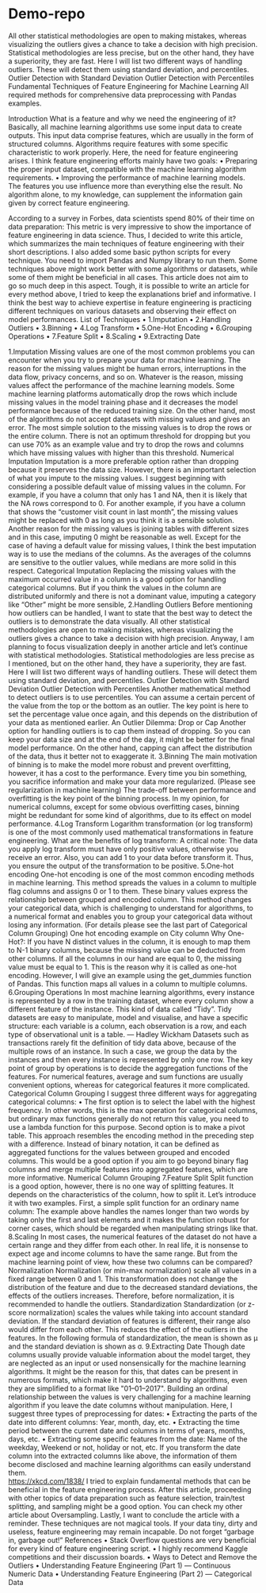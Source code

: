 # Demo-repo
All other statistical methodologies are open to making mistakes, whereas visualizing the outliers gives a chance to take a decision with high precision.
Statistical methodologies are less precise, but on the other hand, they have a superiority, they are fast. Here I will list two different ways of handling outliers. These will detect them using standard deviation, and percentiles.
Outlier Detection with Standard Deviation
Outlier Detection with Percentiles
Fundamental Techniques of Feature Engineering for Machine Learning
All required methods for comprehensive data preprocessing with Pandas examples.
 


Introduction
What is a feature and why we need the engineering of it? Basically, all machine learning algorithms use some input data to create outputs. This input data comprise features, which are usually in the form of structured columns. Algorithms require features with some specific characteristic to work properly. Here, the need for feature engineering arises. I think feature engineering efforts mainly have two goals:
•	Preparing the proper input dataset, compatible with the machine learning algorithm requirements.
•	Improving the performance of machine learning models.
The features you use influence more than everything else the result. No algorithm alone, to my knowledge, can supplement the information gain given by correct feature engineering.

According to a survey in Forbes, data scientists spend 80% of their time on data preparation: 
This metric is very impressive to show the importance of feature engineering in data science. Thus, I decided to write this article, which summarizes the main techniques of feature engineering with their short descriptions. I also added some basic python scripts for every technique. You need to import Pandas and Numpy library to run them.
Some techniques above might work better with some algorithms or datasets, while some of them might be beneficial in all cases. This article does not aim to go so much deep in this aspect. Tough, it is possible to write an article for every method above, I tried to keep the explanations brief and informative. I think the best way to achieve expertise in feature engineering is practicing different techniques on various datasets and observing their effect on model performances.
List of Techniques
•	1.Imputation
•	2.Handling Outliers
•	3.Binning
•	4.Log Transform
•	5.One-Hot Encoding
•	6.Grouping Operations
•	7.Feature Split
•	8.Scaling
•	9.Extracting Date

1.Imputation
Missing values are one of the most common problems you can encounter when you try to prepare your data for machine learning. The reason for the missing values might be human errors, interruptions in the data flow, privacy concerns, and so on. Whatever is the reason, missing values affect the performance of the machine learning models.
Some machine learning platforms automatically drop the rows which include missing values in the model training phase and it decreases the model performance because of the reduced training size. On the other hand, most of the algorithms do not accept datasets with missing values and gives an error.
The most simple solution to the missing values is to drop the rows or the entire column. There is not an optimum threshold for dropping but you can use 70% as an example value and try to drop the rows and columns which have missing values with higher than this threshold.
Numerical Imputation
Imputation is a more preferable option rather than dropping because it preserves the data size. However, there is an important selection of what you impute to the missing values. I suggest beginning with considering a possible default value of missing values in the column. For example, if you have a column that only has 1 and NA, then it is likely that the NA rows correspond to 0. For another example, if you have a column that shows the “customer visit count in last month”, the missing values might be replaced with 0 as long as you think it is a sensible solution.
Another reason for the missing values is joining tables with different sizes and in this case, imputing 0 might be reasonable as well.
Except for the case of having a default value for missing values, I think the best imputation way is to use the medians of the columns. As the averages of the columns are sensitive to the outlier values, while medians are more solid in this respect.
Categorical Imputation
Replacing the missing values with the maximum occurred value in a column is a good option for handling categorical columns. But if you think the values in the column are distributed uniformly and there is not a dominant value, imputing a category like “Other” might be more sensible,
2.Handling Outliers
Before mentioning how outliers can be handled, I want to state that the best way to detect the outliers is to demonstrate the data visually. All other statistical methodologies are open to making mistakes, whereas visualizing the outliers gives a chance to take a decision with high precision. Anyway, I am planning to focus visualization deeply in another article and let’s continue with statistical methodologies.
Statistical methodologies are less precise as I mentioned, but on the other hand, they have a superiority, they are fast. Here I will list two different ways of handling outliers. These will detect them using standard deviation, and percentiles.
Outlier Detection with Standard Deviation
Outlier Detection with Percentiles
Another mathematical method to detect outliers is to use percentiles. You can assume a certain percent of the value from the top or the bottom as an outlier. The key point is here to set the percentage value once again, and this depends on the distribution of your data as mentioned earlier.
An Outlier Dilemma: Drop or Cap
Another option for handling outliers is to cap them instead of dropping. So you can keep your data size and at the end of the day, it might be better for the final model performance.
On the other hand, capping can affect the distribution of the data, thus it better not to exaggerate it.
3.Binning
The main motivation of binning is to make the model more robust and prevent overfitting, however, it has a cost to the performance. Every time you bin something, you sacrifice information and make your data more regularized. (Please see regularization in machine learning)
The trade-off between performance and overfitting is the key point of the binning process. In my opinion, for numerical columns, except for some obvious overfitting cases, binning might be redundant for some kind of algorithms, due to its effect on model performance.
4.Log Transform
Logarithm transformation (or log transform) is one of the most commonly used mathematical transformations in feature engineering. What are the benefits of log transform:
A critical note: The data you apply log transform must have only positive values, otherwise you receive an error. Also, you can add 1 to your data before transform it. Thus, you ensure the output of the transformation to be positive.
5.One-hot encoding
One-hot encoding is one of the most common encoding methods in machine learning. This method spreads the values in a column to multiple flag columns and assigns 0 or 1 to them. These binary values express the relationship between grouped and encoded column.
This method changes your categorical data, which is challenging to understand for algorithms, to a numerical format and enables you to group your categorical data without losing any information. (For details please see the last part of Categorical Column Grouping)
One hot encoding example on City column
Why One-Hot?: If you have N distinct values in the column, it is enough to map them to N-1 binary columns, because the missing value can be deducted from other columns. If all the columns in our hand are equal to 0, the missing value must be equal to 1. This is the reason why it is called as one-hot encoding. However, I will give an example using the get_dummies function of Pandas. This function maps all values in a column to multiple columns.
6.Grouping Operations
In most machine learning algorithms, every instance is represented by a row in the training dataset, where every column show a different feature of the instance. This kind of data called “Tidy”.
Tidy datasets are easy to manipulate, model and visualise, and have a specific structure: each variable is a column, each observation is a row, and each type of observational unit is a table.
— Hadley Wickham
Datasets such as transactions rarely fit the definition of tidy data above, because of the multiple rows of an instance. In such a case, we group the data by the instances and then every instance is represented by only one row.
The key point of group by operations is to decide the aggregation functions of the features. For numerical features, average and sum functions are usually convenient options, whereas for categorical features it more complicated.
Categorical Column Grouping
I suggest three different ways for aggregating categorical columns:
•	The first option is to select the label with the highest frequency. In other words, this is the max operation for categorical columns, but ordinary max functions generally do not return this value, you need to use a lambda function for this purpose. Second option is to make a pivot table. This approach resembles the encoding method in the preceding step with a difference. Instead of binary notation, it can be defined as aggregated functions for the values between grouped and encoded columns. This would be a good option if you aim to go beyond binary flag columns and merge multiple features into aggregated features, which are more informative.
Numerical Column Grouping
7.Feature Split
Split function is a good option, however, there is no one way of splitting features. It depends on the characteristics of the column, how to split it. Let’s introduce it with two examples. First, a simple split function for an ordinary name column:
The example above handles the names longer than two words by taking only the first and last elements and it makes the function robust for corner cases, which should be regarded when manipulating strings like that.
8.Scaling
In most cases, the numerical features of the dataset do not have a certain range and they differ from each other. In real life, it is nonsense to expect age and income columns to have the same range. But from the machine learning point of view, how these two columns can be compared?
Normalization
Normalization (or min-max normalization) scale all values in a fixed range between 0 and 1. This transformation does not change the distribution of the feature and due to the decreased standard deviations, the effects of the outliers increases. Therefore, before normalization, it is recommended to handle the outliers.
Standardization
Standardization (or z-score normalization) scales the values while taking into account standard deviation. If the standard deviation of features is different, their range also would differ from each other. This reduces the effect of the outliers in the features.
In the following formula of standardization, the mean is shown as μ and the standard deviation is shown as σ.
9.Extracting Date
Though date columns usually provide valuable information about the model target, they are neglected as an input or used nonsensically for the machine learning algorithms. It might be the reason for this, that dates can be present in numerous formats, which make it hard to understand by algorithms, even they are simplified to a format like "01–01–2017".
Building an ordinal relationship between the values is very challenging for a machine learning algorithm if you leave the date columns without manipulation. Here, I suggest three types of preprocessing for dates:
•	Extracting the parts of the date into different columns: Year, month, day, etc.
•	Extracting the time period between the current date and columns in terms of years, months, days, etc.
•	Extracting some specific features from the date: Name of the weekday, Weekend or not, holiday or not, etc.
If you transform the date column into the extracted columns like above, the information of them become disclosed and machine learning algorithms can easily understand them.  
https://xkcd.com/1838/
I tried to explain fundamental methods that can be beneficial in the feature engineering process. After this article, proceeding with other topics of data preparation such as feature selection, train/test splitting, and sampling might be a good option.
You can check my other article about Oversampling.
Lastly, I want to conclude the article with a reminder. These techniques are not magical tools. If your data tiny, dirty and useless, feature engineering may remain incapable. Do not forget “garbage in, garbage out!”
References
•	Stack Overflow questions are very beneficial for every kind of feature engineering script.
•	I highly recommend Kaggle competitions and their discussion boards.
•	Ways to Detect and Remove the Outliers
•	Understanding Feature Engineering (Part 1) — Continuous Numeric Data
•	Understanding Feature Engineering (Part 2) — Categorical Data

